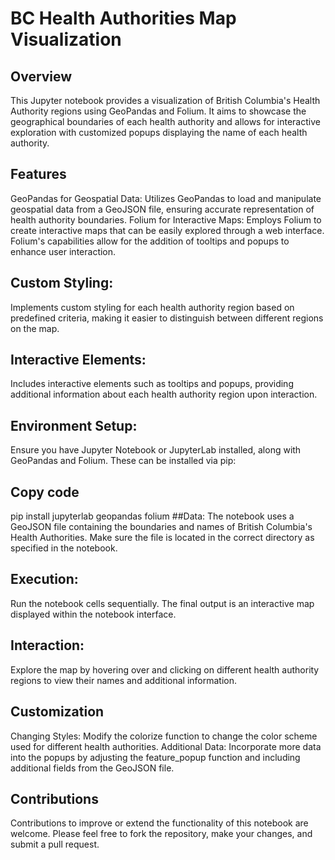 # BC Health Authorities Map Visualization
## Overview
This Jupyter notebook provides a visualization of British Columbia's Health Authority regions using GeoPandas and Folium. It aims to showcase the geographical boundaries of each health authority and allows for interactive exploration with customized popups displaying the name of each health authority.

## Features
GeoPandas for Geospatial Data: Utilizes GeoPandas to load and manipulate geospatial data from a GeoJSON file, ensuring accurate representation of health authority boundaries.
Folium for Interactive Maps: Employs Folium to create interactive maps that can be easily explored through a web interface. Folium's capabilities allow for the addition of tooltips and popups to enhance user interaction.

## Custom Styling: 
Implements custom styling for each health authority region based on predefined criteria, making it easier to distinguish between different regions on the map.

## Interactive Elements: 
Includes interactive elements such as tooltips and popups, providing additional information about each health authority region upon interaction.


## Environment Setup: 
Ensure you have Jupyter Notebook or JupyterLab installed, along with GeoPandas and Folium. These can be installed via pip:

## Copy code
pip install jupyterlab geopandas folium
##Data: 
The notebook uses a GeoJSON file containing the boundaries and names of British Columbia's Health Authorities. Make sure the file is located in the correct directory as specified in the notebook.

## Execution:
Run the notebook cells sequentially. The final output is an interactive map displayed within the notebook interface.

## Interaction: 
Explore the map by hovering over and clicking on different health authority regions to view their names and additional information.

## Customization
Changing Styles: Modify the colorize function to change the color scheme used for different health authorities.
Additional Data: Incorporate more data into the popups by adjusting the feature_popup function and including additional fields from the GeoJSON file.

## Contributions
Contributions to improve or extend the functionality of this notebook are welcome. Please feel free to fork the repository, make your changes, and submit a pull request.
